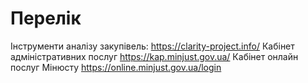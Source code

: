 <!-- TITLE: Державні реєстри -->
<!-- SUBTITLE: -->

# Перелік
Інструменти аналізу закупівель: https://clarity-project.info/
Кабінет адміністративних послуг https://kap.minjust.gov.ua/
Кабінет онлайн послуг Мінюсту https://online.minjust.gov.ua/login
